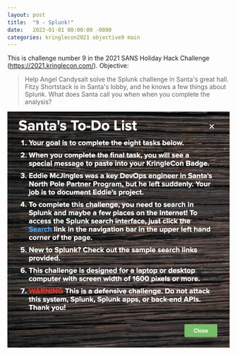 ```yaml
---
layout: post
title:  "9 - Splunk!"
date:   2022-01-01 00:00:00 -0800
categories: kringlecon2021 objective9 main
---
```


This is challenge number 9 in the 2021 SANS Holiday Hack Challenge (https://2021.kringlecon.com/). Objective:

>Help Angel Candysalt solve the Splunk challenge in Santa's great hall. Fitzy Shortstack is in Santa's lobby, and he knows a few things about Splunk. What does Santa call you when when you complete the analysis?

![Objective9 todo](/assets/kringlecon2021/objective9/objective9_todo.jpg)

